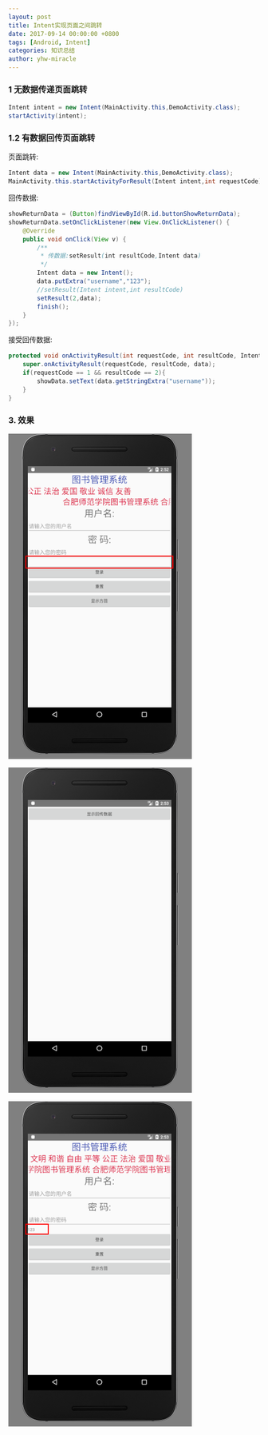 ```yaml
---
layout: post
title: Intent实现页面之间跳转
date: 2017-09-14 00:00:00 +0800
tags: [Android, Intent]
categories: 知识总结
author: yhw-miracle
---
```

### 1 无数据传递页面跳转

```java
Intent intent = new Intent(MainActivity.this,DemoActivity.class);
startActivity(intent);
```

### 1.2 有数据回传页面跳转
页面跳转:

```java
Intent data = new Intent(MainActivity.this,DemoActivity.class);
MainActivity.this.startActivityForResult(Intent intent,int requestCode);
```

回传数据:

```java
showReturnData = (Button)findViewById(R.id.buttonShowReturnData);
showReturnData.setOnClickListener(new View.OnClickListener() {
    @Override
    public void onClick(View v) {
        /**
         * 传数据:setResult(int resultCode,Intent data)
         */
        Intent data = new Intent();
        data.putExtra("username","123");
        //setResult(Intent intent,int resultCode)
        setResult(2,data);
        finish();
    }
});
```

接受回传数据:

```java
protected void onActivityResult(int requestCode, int resultCode, Intent data) {
    super.onActivityResult(requestCode, resultCode, data);
    if(requestCode == 1 && resultCode == 2){
        showData.setText(data.getStringExtra("username"));
    }
}
```

### 3. 效果

![](/images/2017/B1wWs4CutRh1lKFdbWOhPk-d.png)

![](/images/2017/E8x9lCuJJist0Jf6bQwinI1.png)

![](/images/2017/ZDN_ondxf5ypikwW27tK1ynp.png)
